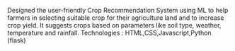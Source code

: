 Designed the user-friendly Crop Recommendation System using ML to help farmers in selecting suitable crop for their agriculture land and to increase crop yield. It suggests crops based on parameters like soil type, weather, temperature and rainfall.
Technologies : HTML,CSS,Javascript,Python (flask)
 
